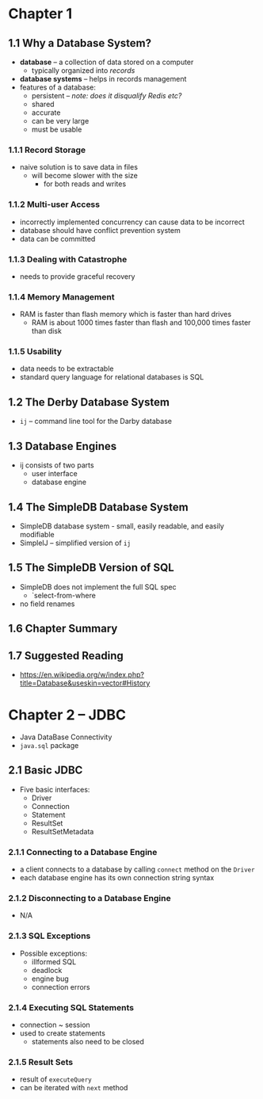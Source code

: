 # Chapter 1
## 1.1 Why a Database System?
- **database** – a collection of data stored on a computer
	- typically organized into *records*
- **database systems** – helps in records management
- features of a database:
	- persistent – *note: does it disqualify Redis etc?*
	- shared
	- accurate
	- can be very large
	- must be usable
### 1.1.1 Record Storage
- naive solution is to save data in files
	- will become slower with the size
		- for both reads and writes
### 1.1.2 Multi-user Access
- incorrectly implemented concurrency can cause data to be incorrect
- database should have conflict prevention system
- data can be committed
### 1.1.3 Dealing with Catastrophe
- needs to provide graceful recovery
### 1.1.4 Memory Management
- RAM is faster than flash memory which is faster than hard drives
	-  RAM is about 1000 times faster than flash and 100,000 times faster than disk
### 1.1.5 Usability
- data needs to be extractable
- standard query language for relational databases is SQL
## 1.2 The Derby Database System
- `ij` – command line tool for the Darby database
## 1.3 Database Engines
- ij consists of two parts
	- user interface
	- database engine
## 1.4 The SimpleDB Database System
- SimpleDB database system - small, easily
readable, and easily modifiable
- SimpleIJ – simplified version of `ij`
## 1.5 The SimpleDB Version of SQL
- SimpleDB does not implement the full SQL spec
	- `select-from-where
- no field renames
## 1.6 Chapter Summary
## 1.7 Suggested Reading
- https://en.wikipedia.org/w/index.php?title=Database&useskin=vector#History
# Chapter 2 – JDBC
- Java DataBase Connectivity
- `java.sql` package
## 2.1 Basic JDBC
- Five basic interfaces:
	- Driver
	- Connection
	- Statement
	- ResultSet
	- ResultSetMetadata
### 2.1.1 Connecting to a Database Engine
- a client connects to a database by calling `connect` method on the `Driver`
- each database engine has its own connection string syntax
### 2.1.2 Disconnecting to a Database Engine
- N/A
### 2.1.3 SQL Exceptions
- Possible exceptions:
	- illformed SQL
	- deadlock
	- engine bug
	- connection errors
### 2.1.4 Executing SQL Statements
- connection ~ session
- used to create statements
	- statements also need to be closed
### 2.1.5 Result Sets
- result of `executeQuery`
- can be iterated with `next` method